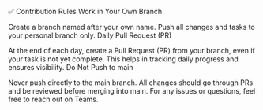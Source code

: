 ✅ Contribution Rules
Work in Your Own Branch

Create a branch named after your own name.
Push all changes and tasks to your personal branch only.
Daily Pull Request (PR)

At the end of each day, create a Pull Request (PR) from your branch, even if your task is not yet complete.
This helps in tracking daily progress and ensures visibility.
Do Not Push to main

Never push directly to the main branch.
All changes should go through PRs and be reviewed before merging into main.
For any issues or questions, feel free to reach out on Teams.
